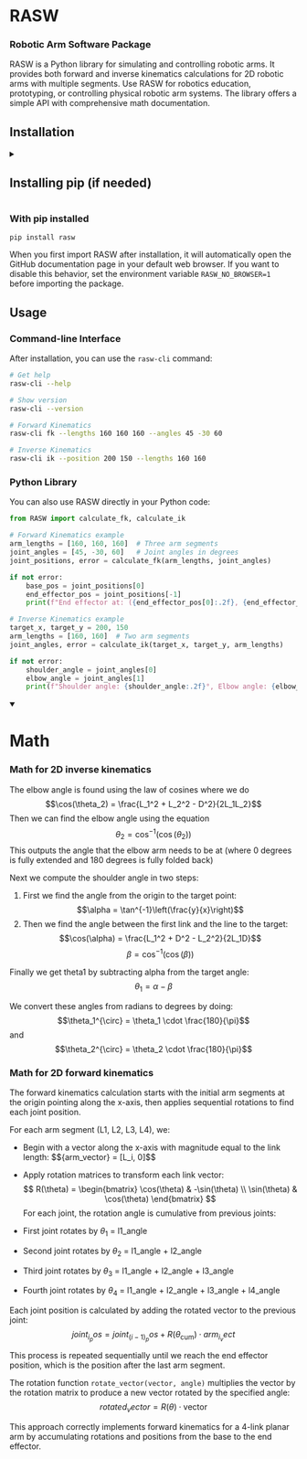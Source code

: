 # RASW
### Robotic Arm Software Package

RASW is a Python library for simulating and controlling robotic arms. It provides both forward and inverse kinematics calculations for 2D robotic arms with multiple segments. Use RASW for robotics education, prototyping, or controlling physical robotic arm systems. The library offers a simple API with comprehensive math documentation.

## Installation

<details>
<summary><h2>Installing pip (if needed)</h2></summary>
<details>
<summary>Windows</summary>

```
py -m ensurepip --default-pip
```

</details>
<details>
<summary>Mac/Linux</summary>

```
python3 -m ensurepip --default-pip
```

</details>
</details>

### <b>With pip installed</b>
```
pip install rasw
```

When you first import RASW after installation, it will automatically open the GitHub documentation page in your default web browser. If you want to disable this behavior, set the environment variable `RASW_NO_BROWSER=1` before importing the package.

## Usage

### Command-line Interface

After installation, you can use the `rasw-cli` command:

```bash
# Get help
rasw-cli --help

# Show version
rasw-cli --version

# Forward Kinematics
rasw-cli fk --lengths 160 160 160 --angles 45 -30 60

# Inverse Kinematics 
rasw-cli ik --position 200 150 --lengths 160 160
```

### Python Library

You can also use RASW directly in your Python code:

```python
from RASW import calculate_fk, calculate_ik

# Forward Kinematics example
arm_lengths = [160, 160, 160]  # Three arm segments
joint_angles = [45, -30, 60]   # Joint angles in degrees
joint_positions, error = calculate_fk(arm_lengths, joint_angles)

if not error:
    base_pos = joint_positions[0]
    end_effector_pos = joint_positions[-1]
    print(f"End effector at: ({end_effector_pos[0]:.2f}, {end_effector_pos[1]:.2f})")

# Inverse Kinematics example
target_x, target_y = 200, 150
arm_lengths = [160, 160]  # Two arm segments
joint_angles, error = calculate_ik(target_x, target_y, arm_lengths)

if not error:
    shoulder_angle = joint_angles[0]
    elbow_angle = joint_angles[1]
    print(f"Shoulder angle: {shoulder_angle:.2f}°, Elbow angle: {elbow_angle:.2f}°")
```

<details open>
<summary><h1>Math</h1></summary>
<h3>Math for 2D inverse kinematics</h3>

The elbow angle is found using the law of cosines where we do
    $$\cos(\theta_2) = \frac{L_1^2 + L_2^2 - D^2}{2L_1L_2}$$
Then we can find the elbow angle using the equation
    $$\theta_2 = \cos^{-1}(\cos(\theta_2))$$
This outputs the angle that the elbow arm needs to be at (where 0 degrees is fully extended and 180 degrees is fully folded back)

Next we compute the shoulder angle in two steps:
1. First we find the angle from the origin to the target point:
   $$\alpha = \tan^{-1}\left(\frac{y}{x}\right)$$
2. Then we find the angle between the first link and the line to the target:
   $$\cos(\alpha) = \frac{L_1^2 + D^2 - L_2^2}{2L_1D}$$
   $$\beta = \cos^{-1}(\cos(\beta))$$

Finally we get theta1 by subtracting alpha from the target angle:
    $$\theta_1 = \alpha - \beta$$

We convert these angles from radians to degrees by doing:
    $$\theta_1^{\circ} = \theta_1 \cdot \frac{180}{\pi}$$ and $$\theta_2^{\circ} = \theta_2 \cdot \frac{180}{\pi}$$

<h3>Math for 2D forward kinematics</h3>

The forward kinematics calculation starts with the initial arm segments at the origin pointing along the x-axis, then applies sequential rotations to find each joint position.

For each arm segment (L1, L2, L3, L4), we:
- Begin with a vector along the x-axis with magnitude equal to the link length:
  $$\{arm_vector} = [L_i, 0]$$

- Apply rotation matrices to transform each link vector:
$$
R(\theta) = \begin{bmatrix}
\cos(\theta) & -\sin(\theta) \\
\sin(\theta) & \cos(\theta)
\end{bmatrix}
$$
For each joint, the rotation angle is cumulative from previous joints:
- First joint rotates by $\theta_1$ = l1_angle
- Second joint rotates by $\theta_2$ = l1_angle + l2_angle
- Third joint rotates by $\theta_3$ = l1_angle + l2_angle + l3_angle
- Fourth joint rotates by $\theta_4$ = l1_angle + l2_angle + l3_angle + l4_angle

Each joint position is calculated by adding the rotated vector to the previous joint:
  $${joint_i_pos} = {joint_(i-1)_pos} + R(\theta_{\text{cum}}) \cdot {arm_i_vect}$$

This process is repeated sequentially until we reach the end effector position, which is the position after the last arm segment.

The rotation function `rotate_vector(vector, angle)` multiplies the vector by the rotation matrix to produce a new vector rotated by the specified angle:
  $${rotated_vector} = R(\theta) \cdot \text{vector}$$

This approach correctly implements forward kinematics for a 4-link planar arm by accumulating rotations and positions from the base to the end effector.

</details>
